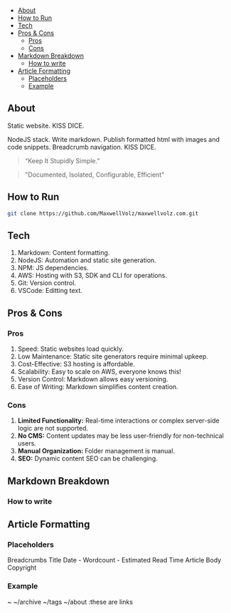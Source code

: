

- [About](#about)
- [How to Run](#how-to-run)
- [Tech](#tech)
- [Pros \& Cons](#pros--cons)
  - [Pros](#pros)
  - [Cons](#cons)
- [Markdown Breakdown](#markdown-breakdown)
  - [How to write](#how-to-write)
- [Article Formatting](#article-formatting)
  - [Placeholders](#placeholders)
  - [Example](#example)
  
## About
Static website. KISS DICE.

NodeJS stack. Write markdown. Publish formatted html with images and code snippets. Breadcrumb navigation. KISS DICE.


> “Keep It Stupidly Simple.” 

> "Documented, Isolated, Configurable, Efficient"

## How to Run

```sh
git clone https://github.com/MaxwellVolz/maxwellvolz.com.git

```
## Tech

1. Markdown: Content formatting.
2. NodeJS: Automation and static site generation.
3. NPM: JS dependencies.
4. AWS: Hosting with S3, SDK and CLI for operations.
5. Git: Version control.
6. VSCode: Editting text.

## Pros & Cons

### Pros

1. Speed: Static websites load quickly.
2. Low Maintenance: Static site generators require minimal upkeep.
3. Cost-Effective: S3 hosting is affordable.
4. Scalability: Easy to scale on AWS, everyone knows this!
5. Version Control: Markdown allows easy versioning.
6. Ease of Writing: Markdown simplifies content creation.

### Cons

1. **Limited Functionality:** Real-time interactions or complex server-side logic are not supported.
2. **No CMS:** Content updates may be less user-friendly for non-technical users.
3. **Manual Organization:** Folder management is manual.
4. **SEO:** Dynamic content SEO can be challenging.

## Markdown Breakdown

### How to write

## Article Formatting

### Placeholders
Breadcrumbs
Title
Date - Wordcount - Estimated Read Time
Article Body
Copyright

### Example
~ ~/archive ~/tags ~/about  :these are links


